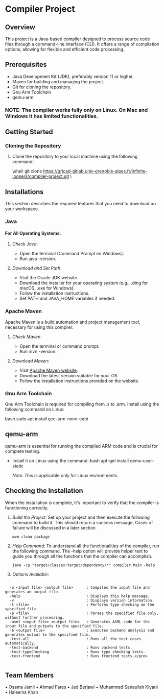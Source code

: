 # Compiler Project

## Overview

This project is a Java-based compiler designed to process source code files through a command-line interface (CLI). It offers a range of compilation options, allowing for flexible and efficient code processing.

## Prerequisites

- Java Development Kit (JDK), preferably version 11 or higher.
- Maven for building and managing the project.
- Git for cloning the repository.
- Gnu Arm Toolchain
- qemu-arm

### NOTE: The compiler works fully only on Linux. On Mac and Windows it has limited functionalities.

## Getting Started


### Cloning the Repository

1. Clone the repository to your local machine using the following command:

   \shell
   git clone https://gricad-gitlab.univ-grenoble-alpes.fr/infinite-loopers/compiler-project.git
   \

## Installations

This section describes the required features that you need to download on your workspace.

### Java

#### For All Operating Systems:

1. *Check Java*:
    - Open the terminal (Command Prompt on Windows).
    - Run java -version.

2. *Download and Set Path*:
    - Visit the Oracle JDK website.
    - Download the installer for your operating system (e.g., .dmg for macOS, .exe for Windows).
    - Follow the installation instructions.
    - Set PATH and JAVA_HOME variables if needed.

### Apache Maven

Apache Maven is a build automation and project management tool, necessary for using this compiler.

1. *Check Maven*:
    - Open the terminal or command prompt.
    - Run mvn -version.

2. *Download Maven*:
    - Visit [Apache Maven website](https://maven.apache.org).
    - Download the latest version suitable for your OS.
    - Follow the installation instructions provided on the website.

### Gnu Arm Toolchain

Gnu Arm Toolchain is required for compiling from .s to .arm. Install using the following command on Linux:

bash
sudo apt install gcc-arm-none-eabi
## qemu-arm

qemu-arm is essential for running the compiled ARM code and is crucial for complete testing.

- Install it on Linux using the command:
  bash
  apt-get install qemu-user-static

  *Note:* This is applicable only for Linux environments.

## Checking the Installation

When the installation is complete, it's important to verify that the compiler is functioning correctly.

1. *Build the Project:*
   Set up your project and then execute the following command to build it. This should return a success message. Cases of failure will be discussed in a later section.
   
   ``mvn clean package``

2. *Help Command:*
   To understand all the functionalities of the compiler, run the following command. The -help option will provide helper text to guide you through all the functions that the compiler can accomplish.
   
   ``java -cp "target/classes:target/dependency/*" compiler.Main -help``
        
3. *Options Available:*

```

  -o <input file> <output file>      : Compiles the input file and generates an output file.
  -help                              : Displays this help message.
  -v                                 : Displays version information.
  -t <file>                          : Performs type checking on the specified file.
  -p <file>                          : Parses the specified file only, without further processing.
  -asml <input file> <output file>   : Generates ASML code for the input file and outputs to the specified file.
  -b <output file>                   : Executes backend analysis and generates output to the specified file.
  -test-all                          : Runs all the test cases automatically.
  -test-backend                      : Runs backend tests.
  -test-typeChecking                 : Runs type checking tests.
  -test-frontend                     : Runs frontend tests.</pre>
  
  ```

## Team Members

•	Osama Jamil
•	Ahmad Fares
•	Jad Berjawi
•	Muhammad Sanaullah Kiyani
•	Haleema Khan
